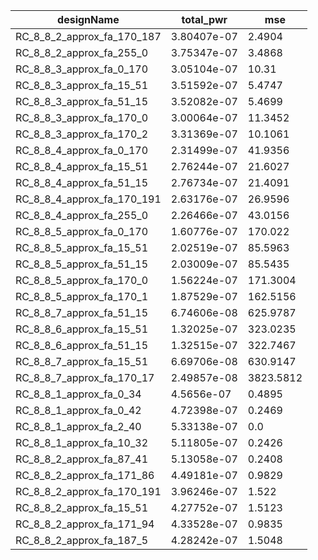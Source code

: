 | designName                 | total_pwr   | mse       |
| -------------------------- | ----------- | --------- |
| RC_8_8_2_approx_fa_170_187 | 3.80407e-07 | 2.4904    |
| RC_8_8_2_approx_fa_255_0   | 3.75347e-07 | 3.4868    |
| RC_8_8_3_approx_fa_0_170   | 3.05104e-07 | 10.31     |
| RC_8_8_3_approx_fa_15_51   | 3.51592e-07 | 5.4747    |
| RC_8_8_3_approx_fa_51_15   | 3.52082e-07 | 5.4699    |
| RC_8_8_3_approx_fa_170_0   | 3.00064e-07 | 11.3452   |
| RC_8_8_3_approx_fa_170_2   | 3.31369e-07 | 10.1061   |
| RC_8_8_4_approx_fa_0_170   | 2.31499e-07 | 41.9356   |
| RC_8_8_4_approx_fa_15_51   | 2.76244e-07 | 21.6027   |
| RC_8_8_4_approx_fa_51_15   | 2.76734e-07 | 21.4091   |
| RC_8_8_4_approx_fa_170_191 | 2.63176e-07 | 26.9596   |
| RC_8_8_4_approx_fa_255_0   | 2.26466e-07 | 43.0156   |
| RC_8_8_5_approx_fa_0_170   | 1.60776e-07 | 170.022   |
| RC_8_8_5_approx_fa_15_51   | 2.02519e-07 | 85.5963   |
| RC_8_8_5_approx_fa_51_15   | 2.03009e-07 | 85.5435   |
| RC_8_8_5_approx_fa_170_0   | 1.56224e-07 | 171.3004  |
| RC_8_8_5_approx_fa_170_1   | 1.87529e-07 | 162.5156  |
| RC_8_8_7_approx_fa_51_15   | 6.74606e-08 | 625.9787  |
| RC_8_8_6_approx_fa_15_51   | 1.32025e-07 | 323.0235  |
| RC_8_8_6_approx_fa_51_15   | 1.32515e-07 | 322.7467  |
| RC_8_8_7_approx_fa_15_51   | 6.69706e-08 | 630.9147  |
| RC_8_8_7_approx_fa_170_17  | 2.49857e-08 | 3823.5812 |
| RC_8_8_1_approx_fa_0_34    | 4.5656e-07  | 0.4895    |
| RC_8_8_1_approx_fa_0_42    | 4.72398e-07 | 0.2469    |
| RC_8_8_1_approx_fa_2_40    | 5.33138e-07 | 0.0       |
| RC_8_8_1_approx_fa_10_32   | 5.11805e-07 | 0.2426    |
| RC_8_8_2_approx_fa_87_41   | 5.13058e-07 | 0.2408    |
| RC_8_8_2_approx_fa_171_86  | 4.49181e-07 | 0.9829    |
| RC_8_8_2_approx_fa_170_191 | 3.96246e-07 | 1.522     |
| RC_8_8_2_approx_fa_15_51   | 4.27752e-07 | 1.5123    |
| RC_8_8_2_approx_fa_171_94  | 4.33528e-07 | 0.9835    |
| RC_8_8_2_approx_fa_187_5   | 4.28242e-07 | 1.5048    |
